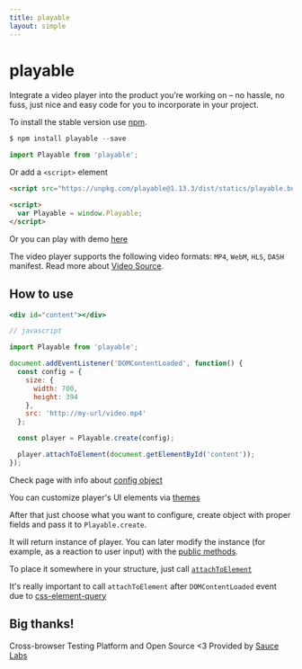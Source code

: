 ```yaml
---
title: playable
layout: simple
---
```


# playable

<aside class="notice">
Integrate a video player into the product you’re working on – no hassle, no fuss, just nice and easy code for you to incorporate in your project.
</aside>

<playable-demo></playable-demo>

To install the stable version use [npm](https://www.npmjs.com/package/playable).

```javascript
$ npm install playable --save

import Playable from 'playable';
```

Or add a `<script>` element

```html
<script src="https://unpkg.com/playable@1.13.3/dist/statics/playable.bundle.min.js"></script>

<script>
  var Playable = window.Playable;
</script>
```

Or you can play with demo [here](https://jsfiddle.net/bodia/to0r65f4/)

The video player supports the following video formats: `MP4`, `WebM`, `HLS`, `DASH` manifest. Read more about [Video Source](/video-source).

## How to use

```jsx
<div id="content"></div>

// javascript

import Playable from 'playable';

document.addEventListener('DOMContentLoaded', function() {
  const config = {
    size: {
      width: 700,
      height: 394
    },
    src: 'http://my-url/video.mp4'
  };

  const player = Playable.create(config);

  player.attachToElement(document.getElementById('content'));
});
```

Check page with info about [config object](/player-config)

You can customize player's UI elements via [themes](/themes)

After that just choose what you want to configure, create object with proper fields and pass it to `Playable.create`.

It will return instance of player. You can later modify the instance (for example, as a reaction to user input) with the  [public methods](/api).

To place it somewhere in your structure, just call [`attachToElement`](/api#attachtoelement)

It's really important to call `attachToElement` after `DOMContentLoaded` event due to [css-element-query](https://github.com/marcj/css-element-queries)

## Big thanks!

Cross-browser Testing Platform and Open Source <3 Provided by [Sauce Labs][homepage]

[homepage]: https://saucelabs.com
